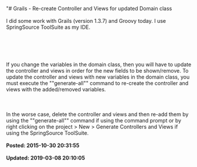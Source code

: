 "# Grails - Re-create Controller and Views for updated Domain class<br /><br />I did some work with Grails (version 1.3.7) and Groovy today. I use SpringSource ToolSuite as my IDE. <br /><br /><br /><br /><br /><br />If you change the variables in the domain class, then you will have to update the controller and views in order for the new fields to be shown/remove. To update the controller and views with new variables in the domain class, you must execute the ""generate-all"" command to re-create the controller and views with the added/removed variables.  <br /><br /><br /><br />In the worse case, delete the controller and views and then re-add them by using the ""generate-all"" command if using the command prompt or by right clicking on the project > New > Generate Controllers and Views if using the SpringSource ToolSuite.<br /><br />**Posted: 2015-10-30 20:31:55** <br /><br />**Updated: 2019-03-08 20:10:05** <br /><br />
